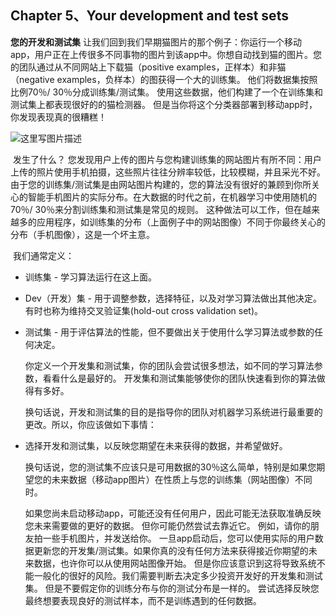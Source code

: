 ## Chapter 5、Your development and test sets

**您的开发和测试集**
​	让我们回到我们早期猫图片的那个例子：你运行一个移动app，用户正在上传很多不同事物的图片到该app中。你想自动找到猫的图片。
​	您的团队通过从不同网站上下载猫（positive examples，正样本）和非猫（negative examples，负样本）的图获得一个大的训练集。 他们将数据集按照比例70％/ 30％分成训练集/测试集。 使用这些数据，他们构建了一个在训练集和测试集上都表现很好的的猫检测器。
​	但是当你将这个分类器部署到移动app时，你发现表现真的很糟糕！

![这里写图片描述](http://oow6unnib.bkt.clouddn.com/myl-c5-0.jpg) 

​	发生了什么？
​	您发现用户上传的图片与您构建训练集的网站图片有所不同：用户上传的照片使用手机拍摄，这些照片往往分辨率较低，比较模糊，并且采光不好。 由于您的训练集/测试集是由网站图片构建的，您的算法没有很好的兼顾到你所关心的智能手机图片的实际分布。
​	在大数据的时代之前，在机器学习中使用随机的70％/ 30％来分割训练集和测试集是常见的规则。 这种做法可以工作，但在越来越多的应用程序，如训练集的分布（上面例子中的网站图像）不同于你最终关心的分布（手机图像），这是一个坏主意。

​	我们通常定义：

- 训练集 - 学习算法运行在这上面。

- Dev（开发）集 - 用于调整参数，选择特征，以及对学习算法做出其他决定。 有时也称为维持交叉验证集(hold-out cross validation set)。

- 测试集 - 用于评估算法的性能，但不要做出关于使用什么学习算法或参数的任何决定。

  ​你定义一个开发集和测试集，你的团队会尝试很多想法，如不同的学习算法参数，看看什么是最好的。 开发集和测试集能够使你的团队快速看到你的算法做得有多好。

  ​换句话说，开发和测试集的目的是指导你的团队对机器学习系统进行最重要的更改。
  ​所以，你应该做如下事情：

- 选择开发和测试集，以反映您期望在未来获得的数据，并希望做好。

  ​换句话说，您的测试集不应该只是可用数据的30％这么简单，特别是如果您期望您的未来数据（移动app图片）在性质上与您的训练集（网站图像）不同时。

  ​如果您尚未启动移动app，可能还没有任何用户，因此可能无法获取准确反映您未来需要做的更好的数据。 但你可能仍然尝试去靠近它。 例如，请你的朋友拍一些手机图片，并发送给你。 一旦app启动后，您可以使用实际的用户数据更新您的开发集/测试集。
  ​如果你真的没有任何方法来获得接近你期望的未来数据，也许你可以从使用网站图像开始。 但是你应该意识到这将导致系统不能一般化的很好的风险。
  ​我们需要判断去决定多少投资开发好的开发集和测试集。 但是不要假定你的训练分布与你的测试分布是一样的。 尝试选择反映您最终想要表现良好的测试样本，而不是训练遇到的任何数据。

